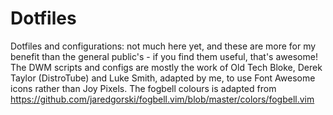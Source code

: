 # Dotfiles
Dotfiles and configurations: not much here yet, and these are more for my benefit than the general public's - if you find them useful, that's awesome! The DWM scripts and configs are mostly the work of Old Tech Bloke, Derek Taylor (DistroTube) and Luke Smith, adapted by me, to use Font Awesome icons rather than Joy Pixels. The fogbell colours is adapted from https://github.com/jaredgorski/fogbell.vim/blob/master/colors/fogbell.vim
